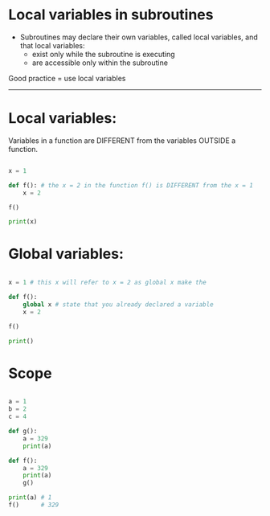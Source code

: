 # Local variables in subroutines

- Subroutines may declare their own variables, called local variables, and that local variables:
    - exist only while the subroutine is executing
    - are accessible only within the subroutine

Good practice = use local variables

---

# Local variables:

Variables in a function are DIFFERENT from the variables OUTSIDE a function.

```python

x = 1

def f(): # the x = 2 in the function f() is DIFFERENT from the x = 1
    x = 2 

f()

print(x)

```

# Global variables:

```python

x = 1 # this x will refer to x = 2 as global x make the 

def f():
    global x # state that you already declared a variable
    x = 2

f()

print()

```

# Scope

```python

a = 1
b = 2
c = 4

def g():
    a = 329
    print(a)

def f():
    a = 329
    print(a)
    g()

print(a) # 1
f()      # 329

```